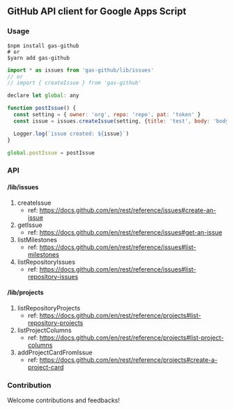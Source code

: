 ## GitHub API client for Google Apps Script

### Usage

```shell
$npm install gas-github
# or
$yarn add gas-github
```

```javascript
import * as issues from 'gas-github/lib/issues'
// or
// import { createIssue } from 'gas-github'

declare let global: any

function postIssue() {
  const setting = { owner: 'org', repo: 'repo', pat: 'token' }
  const issue = issues.createIssue(setting, {title: 'test', body: 'body', labels: ['bug', 'documentation']})

  Logger.log(`issue created: ${issue}`)
}

global.postIssue = postIssue
```

### API

#### /lib/issues

1. createIssue
   - ref: https://docs.github.com/en/rest/reference/issues#create-an-issue
1. getIssue
   - ref: https://docs.github.com/en/rest/reference/issues#get-an-issue
1. listMilestones
   - ref: https://docs.github.com/en/rest/reference/issues#list-milestones
1. listRepositoryIssues
   - ref: https://docs.github.com/en/rest/reference/issues#list-repository-issues

#### /lib/projects

1. listRepositoryProjects
   - ref: https://docs.github.com/en/rest/reference/projects#list-repository-projects
1. listProjectColumns
   - ref: https://docs.github.com/en/rest/reference/projects#list-project-columns
1. addProjectCardFromIssue
   - ref: https://docs.github.com/en/rest/reference/projects#create-a-project-card

### Contribution

Welcome contributions and feedbacks!

